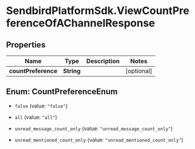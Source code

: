 # SendbirdPlatformSdk.ViewCountPreferenceOfAChannelResponse

## Properties

Name | Type | Description | Notes
------------ | ------------- | ------------- | -------------
**countPreference** | **String** |  | [optional] 



## Enum: CountPreferenceEnum


* `false` (value: `"false"`)

* `all` (value: `"all"`)

* `unread_message_count_only` (value: `"unread_message_count_only"`)

* `unread_mentioned_count_only` (value: `"unread_mentioned_count_only"`)




